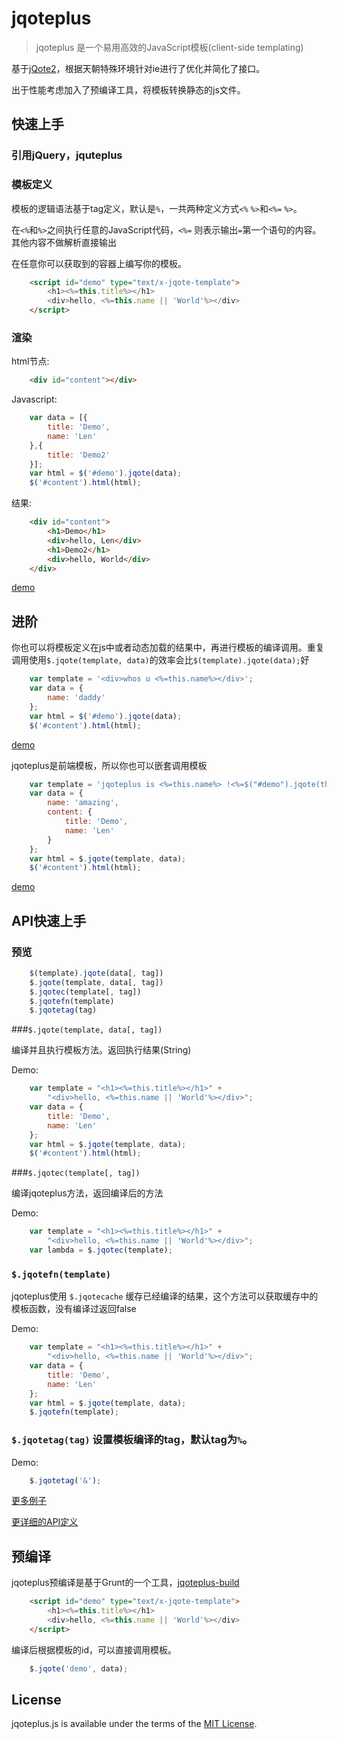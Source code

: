 jqoteplus
=========
>jqoteplus 是一个易用高效的JavaScript模板(client-side templating)

基于[jQote2](https://github.com/aefxx/jQote2)，根据天朝特殊环境针对ie进行了优化并简化了接口。

出于性能考虑加入了预编译工具，将模板转换静态的js文件。

## 快速上手

### 引用jQuery，jquteplus

### 模板定义
模板的逻辑语法基于tag定义，默认是`%`，一共两种定义方式`<%` `%>`和`<%=` `%>`。

在`<%`和`%>`之间执行任意的JavaScript代码，`<%=` 则表示输出`=`第一个语句的内容。其他内容不做解析直接输出

在任意你可以获取到的容器上编写你的模板。

```html
    <script id="demo" type="text/x-jqote-template">
        <h1><%=this.title%></h1>
        <div>hello, <%=this.name || 'World'%></div>
    </script>
```
### 渲染
html节点:
```html
    <div id="content"></div>
```
Javascript:
```js
    var data = [{
        title: 'Demo',
        name: 'Len'
    },{
        title: 'Demo2'
    }];
    var html = $('#demo').jqote(data);
    $('#content').html(html);
```
结果:
```html
    <div id="content">
        <h1>Demo</h1>
        <div>hello, Len</div>
        <h1>Demo2</h1>
        <div>hello, World</div>
    </div>
```
[demo](src/demo/demo.html)

## 进阶
你也可以将模板定义在js中或者动态加载的结果中，再进行模板的编译调用。重复调用使用`$.jqote(template, data)`的效率会比`$(template).jqote(data);`好

```js
    var template = '<div>whos u <%=this.name%></div>';
    var data = {
        name: 'daddy'
    };
    var html = $('#demo').jqote(data);
    $('#content').html(html);
```
[demo](src/demo/demo.html)

jqoteplus是前端模板，所以你也可以嵌套调用模板
```js
    var template = 'jqoteplus is <%=this.name%> !<%=$("#demo").jqote(this.content);%>';
    var data = {
        name: 'amazing',
        content: {
            title: 'Demo',
            name: 'Len'
        }
    };
    var html = $.jqote(template, data);
    $('#content').html(html);
```
[demo](src/demo/demo.html)

## API快速上手

### 预览
```js
    $(template).jqote(data[, tag])
    $.jqote(template, data[, tag])
    $.jqotec(template[, tag])
    $.jqotefn(template)
    $.jqotetag(tag)
```
###`$.jqote(template, data[, tag])`
    
编译并且执行模板方法。返回执行结果(String)

Demo:
```js
    var template = "<h1><%=this.title%></h1>" +
        "<div>hello, <%=this.name || 'World'%></div>";
    var data = {
        title: 'Demo',
        name: 'Len'
    };
    var html = $.jqote(template, data);
    $('#content').html(html);
```

###`$.jqotec(template[, tag])` 

编译jqoteplus方法，返回编译后的方法

Demo:
```js
    var template = "<h1><%=this.title%></h1>" +
        "<div>hello, <%=this.name || 'World'%></div>";
    var lambda = $.jqotec(template);
```

### `$.jqotefn(template)`

jqoteplus使用 `$.jqotecache` 缓存已经编译的结果，这个方法可以获取缓存中的模板函数，没有编译过返回false

Demo:
```js
    var template = "<h1><%=this.title%></h1>" +
        "<div>hello, <%=this.name || 'World'%></div>";
    var data = {
        title: 'Demo',
        name: 'Len'
    };
    var html = $.jqote(template, data);
    $.jqotefn(template);
```

### `$.jqotetag(tag)` 设置模板编译的tag，默认tag为`%`。

Demo:
```js
    $.jqotetag('&');
```

    
    

[更多例子](https://github.com/ntesmail/jqoteplus/blob/master/demo/demo.html)

[更详细的API定义](https://github.com/ntesmail/jqoteplus/blob/master/doc/api.md)

## 预编译
jqoteplus预编译是基于Grunt的一个工具，[jqoteplus-build](https://github.com/ntesmail/jqoteplus-build)

```html
    <script id="demo" type="text/x-jqote-template">
        <h1><%=this.title%></h1>
        <div>hello, <%=this.name || 'World'%></div>
    </script>
```
编译后根据模板的id，可以直接调用模板。
```js
    $.jqote('demo', data);
```

## License
jqoteplus.js is available under the terms of the [MIT License](https://github.com/ntesmail/jqoteplus/blob/master/LICENSE).